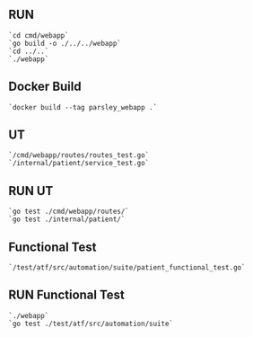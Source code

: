 ## RUN
    `cd cmd/webapp`
    `go build -o ./../../webapp`
    `cd ../..`
    `./webapp`

## Docker Build
    `docker build --tag parsley_webapp .`

## UT
    `/cmd/webapp/routes/routes_test.go`
    `/internal/patient/service_test.go`

## RUN UT
    `go test ./cmd/webapp/routes/`
    `go test ./internal/patient/`

## Functional Test
    `/test/atf/src/automation/suite/patient_functional_test.go`

## RUN Functional Test
    `./webapp`
    `go test ./test/atf/src/automation/suite`
